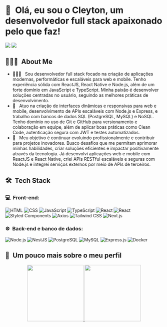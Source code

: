 <h1>👋 &nbsp;Olá, eu sou o Cleyton, um desenvolvedor full stack apaixonado pelo que faz!</h1>
<p align="center">

<a href = "mailto:cleytoncosta.developer@gmail.com"><img src="https://img.shields.io/badge/-Gmail-%23333?style=for-the-badge&logo=gmail&logoColor=white" target="_blank"></a>
  <a href="https://www.linkedin.com/in/cleyton-costa-80960b20a" target="_blank"><img src="https://img.shields.io/badge/-LinkedIn-%230077B5?style=for-the-badge&logo=linkedin&logoColor=white" target="_blank"></a> </a>

</p>

<h2> 👨🏻‍💻 &nbsp;About Me </h2>

- 👨🏻‍💻 &nbsp; Sou desenvolvedor full stack focado na criação de aplicações modernas, performáticas e escaláveis para web e mobile. Tenho experiência sólida com ReactJS, React Native e Node.js, além de um forte domínio em JavaScript e TypeScript. Minha paixão é desenvolver soluções centradas no usuário, seguindo as melhores práticas de desenvolvimento.
- 💚 &nbsp; Atuo na criação de interfaces dinâmicas e responsivas para web e mobile, desenvolvimento de APIs escaláveis com Node.js e Express, e trabalho com bancos de dados SQL (PostgreSQL, MySQL) e NoSQL. Tenho domínio no uso de Git e GitHub para versionamento e colaboração em equipe, além de aplicar boas práticas como Clean Code, autenticação segura com JWT e testes automatizados.
- 🚀 &nbsp; Meu objetivo é continuar evoluindo profissionalmente e contribuir para projetos inovadores. Busco desafios que me permitam aprimorar minhas habilidades, criar soluções eficientes e impactar positivamente através da tecnologia. Já desenvolvi aplicações web e mobile com ReactJS e React Native, criei APIs RESTful escaláveis e seguras com Node.js e integrei serviços externos por meio de APIs de terceiros.

<h2> 🛠 &nbsp;Tech Stack</h2>
<h3>💻 &nbsp;Front-end:</h3>

![HTML](https://img.shields.io/badge/-HTML-333333?style=flat&logo=HTML5)
![CSS](https://img.shields.io/badge/-CSS-333333?style=flat&logo=CSS3&logoColor=1572B6)
![JavaScript](https://img.shields.io/badge/-JavaScript-333333?style=flat&logo=javascript)
![TypeScript](https://img.shields.io/badge/-TypeScript-333333?style=flat&logo=typescript&logoColor=2D79C7)
![React](https://img.shields.io/badge/-React-333333?style=flat&logo=react)
![React](https://img.shields.io/badge/-React%20Native-333333?style=flat&logo=react)
![Styled Components](https://img.shields.io/badge/-Styled%20Components-333333?style=flat&logo=styled-components)
![Axios](https://img.shields.io/badge/-Axios-5A29E4?style=flat&logo=axios&logoColor=white)
![Tailwind CSS](https://img.shields.io/badge/-Tailwind%20CSS-38B2AC?style=flat&logo=tailwind-css&logoColor=white)
![Next.js](https://img.shields.io/badge/-Next.js-000000?style=flat&logo=next.js&logoColor=white)


<h3>⚙️ &nbsp;Back-end e banco de dados:</h3>

![Node.js](https://img.shields.io/badge/-Node.js-333333?style=flat&logo=node.js)
![NestJS](https://img.shields.io/badge/-NestJS-333333?style=flat&logo=nestjs&logoColor=E535AB)
![PostgreSQL](https://img.shields.io/badge/-PostgreSQL-333333?style=flat&logo=postgresql)
![MySQL](https://img.shields.io/badge/-MySQL-333333?style=flat&logo=mysql)
![Express.js](https://img.shields.io/badge/-Express.js-000000?style=flat&logo=express&logoColor=white)
![Docker](https://img.shields.io/badge/-Docker-2496ED?style=flat&logo=docker&logoColor=white)

<h2>🚀 &nbsp;Um pouco mais sobre o meu perfil</h2>

<div align="center">
  <a href="https://github.com/Cleyton-1995">
  <img height="180em" src="https://github-readme-stats.vercel.app/api?username=Cleyton-1995&show_icons=true&theme=dark&include_all_commits=true&count_private=true"/>
  <img height="180em" src="https://github-readme-stats.vercel.app/api/top-langs/?username=Cleyton-1995&layout=compact&langs_count=7&theme=dark"/>
</div>
